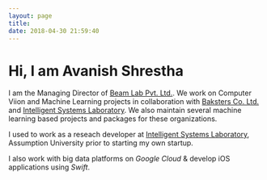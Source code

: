 ```yaml
---
layout: page
title: 
date: 2018-04-30 21:59:40
---
```


# Hi, I am Avanish Shrestha

I am the Managing Director of [Beam Lab Pvt. Ltd.](https://beamlab.co). We work on Computer Viion and Machine Learning projects in collaboration with [Baksters Co. Ltd.](https://baksters.com) and [Intelligent Systems Laboratory](http://isl.scitech.au.edu). We also maintain several machine learning based projects and packages for these organizations.

I used to work as a reseach developer at [Intelligent Systems Laboratory](http://isl.scitech.au.edu), Assumption University prior to starting my own startup.

I also work with big data platforms on _Google Cloud_ & develop iOS applications using _Swift_.
